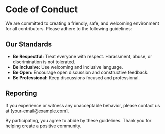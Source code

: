 # Code of Conduct

We are committed to creating a friendly, safe, and welcoming environment for all contributors. Please adhere to the following guidelines:

## Our Standards

- **Be Respectful:** Treat everyone with respect. Harassment, abuse, or discrimination is not tolerated.
- **Be Inclusive:** Use welcoming and inclusive language.
- **Be Open:** Encourage open discussion and constructive feedback.
- **Be Professional:** Keep discussions focused and professional.

## Reporting

If you experience or witness any unacceptable behavior, please contact us at [your-email@example.com].

By participating, you agree to abide by these guidelines. Thank you for helping create a positive community.
